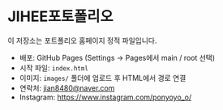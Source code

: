 # JIHEE포토폴리오

이 저장소는 포트폴리오 홈페이지 정적 파일입니다.

- 배포: GitHub Pages (Settings → Pages에서 main / root 선택)
- 시작 파일: `index.html`
- 이미지: `images/` 폴더에 업로드 후 HTML에서 경로 연결
- 연락처: jian8480@naver.com
- Instagram: https://www.instagram.com/ponyoyo_o/
